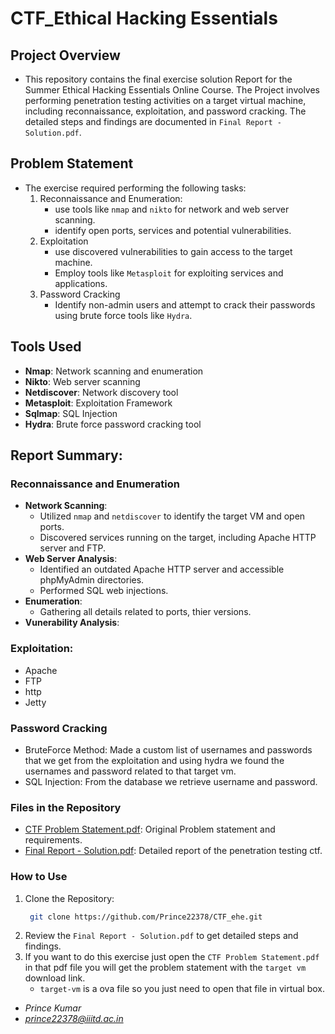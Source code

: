 # CTF_Ethical Hacking Essentials

## Project Overview
* This repository contains the final exercise solution Report for the Summer Ethical Hacking Essentials Online Course. The Project involves performing penetration testing activities on a target virtual machine, including reconnaissance, exploitation, and password cracking. The detailed steps and findings are documented in `Final Report - Solution.pdf`.

## Problem Statement
* The exercise required performing the following tasks:
  1. Reconnaissance and Enumeration:
     - use tools like `nmap` and `nikto` for network and web server scanning.
     - identify open ports, services and potential vulnerabilities.
  2. Exploitation
     - use discovered vulnerabilities to gain access to the target machine.
     - Employ tools like `Metasploit` for exploiting services and applications.
  3. Password Cracking
     - Identify non-admin users and attempt to crack their passwords using brute force tools like `Hydra`.

## Tools Used 
* **Nmap**: Network scanning and enumeration
* **Nikto**: Web server scanning
* **Netdiscover**: Network discovery tool
* **Metasploit**: Exploitation Framework
* **Sqlmap**: SQL Injection
* **Hydra**: Brute force password cracking tool

## Report Summary:
### Reconnaissance and Enumeration
  * **Network Scanning**:
    - Utilized `nmap` and `netdiscover` to identify the target VM and open ports.
    - Discovered services running on the target, including Apache HTTP server and FTP.
  * **Web Server Analysis**:
    - Identified an outdated Apache HTTP server and accessible phpMyAdmin directories.
    - Performed SQL web injections.
  * **Enumeration**:
    - Gathering all details related to ports, thier versions.
  * **Vunerability Analysis**:
    
### Exploitation:
  - Apache
  - FTP
  - http
  - Jetty

### Password Cracking
  * BruteForce Method: Made a custom list of usernames and passwords that we get from the exploitation and using hydra we found the usernames and password related to that target vm.
  * SQL Injection: From the database we retrieve username and password.

### Files in the Repository
* [CTF Problem Statement.pdf](https://github.com/Prince22378/CTF_ehe/blob/main/CTF%20Problem%20Statement.pdf): Original Problem statement and requirements.
* [Final Report - Solution.pdf](https://github.com/Prince22378/CTF_ehe/blob/main/Final%20Report%20-%20Solution.pdf): Detailed report of the penetration testing ctf.


### How to Use
  1. Clone the Repository:
     ```bash
      git clone https://github.com/Prince22378/CTF_ehe.git
  3. Review the `Final Report - Solution.pdf` to get detailed steps and findings.
  4. If you want to do this exercise just open the `CTF Problem Statement.pdf` in that pdf file you will get the problem statement with the `target vm` download link.
     - `target-vm` is a ova file so you just need to open that file in virtual box.


 * *Prince Kumar*
 * *prince22378@iiitd.ac.in*

     



